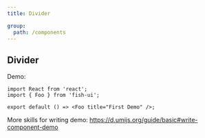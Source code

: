 ```yaml
---
title: Divider

group:
  path: /components
---
```


## Divider

Demo:

```tsx
import React from 'react';
import { Foo } from 'fish-ui';

export default () => <Foo title="First Demo" />;
```

More skills for writing demo: https://d.umijs.org/guide/basic#write-component-demo
